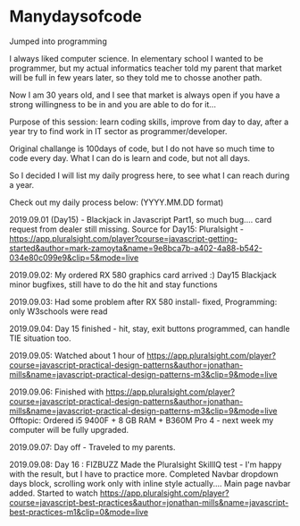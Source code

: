 # Manydaysofcode
Jumped into programming

I always liked computer science. In elementary school I wanted to be programmer, 
but my actual informatics teacher told my parent that market will be full in few years later, so they told me to chosse another path.

Now I am 30 years old, and I see that market is always open if you have a strong willingness to be in and you are able to do for it...

Purpose of this session: learn coding skills, improve from day to day, after a year try to find work in IT sector as programmer/developer.

Original challange is 100days of code, but I do not have so much time to code every day. What I can do is learn and code, but not all days.

So I decided I will list my daily progress here, to see what I can reach during a year.

Check out my daily process below: (YYYY.MM.DD format)

2019.09.01 (Day15) - Blackjack in Javascript Part1, so much bug.... card request from dealer still missing.
Source for Day15: Pluralsight - https://app.pluralsight.com/player?course=javascript-getting-started&author=mark-zamoyta&name=9e8bca7b-a402-4a88-b542-034e80c099e9&clip=5&mode=live

2019.09.02: My ordered RX 580 graphics card arrived :)  Day15 Blackjack minor bugfixes, still have to do the hit and stay functions

2019.09.03: Had some problem after RX 580 install- fixed, Programming: only W3schools were read

2019.09.04: Day 15 finished - hit, stay, exit buttons programmed, can handle TIE situation too.

2019.09.05: Watched about 1 hour of https://app.pluralsight.com/player?course=javascript-practical-design-patterns&author=jonathan-mills&name=javascript-practical-design-patterns-m3&clip=9&mode=live

2019.09.06: Finished with https://app.pluralsight.com/player?course=javascript-practical-design-patterns&author=jonathan-mills&name=javascript-practical-design-patterns-m3&clip=9&mode=live
Offtopic: Ordered i5 9400F + 8 GB RAM + B360M Pro 4 - next week my computer will be fully upgraded.

2019.09.07: Day off - Traveled to my parents.

2019.09.08: Day 16 : FIZBUZZ
Made the Pluralsight SkillIQ test - I'm happy with the result, but I have to practice more. 
Completed Navbar dropdown days block, scrolling work only with inline style actually.... Main page navbar added.
Started to watch https://app.pluralsight.com/player?course=javascript-best-practices&author=jonathan-mills&name=javascript-best-practices-m1&clip=0&mode=live

